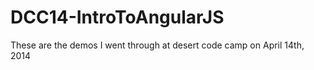 DCC14-IntroToAngularJS
======================

These are the demos I went through at desert code camp on April 14th, 2014
